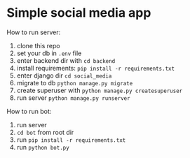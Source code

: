 # Simple social media app

How to run server:

1. clone this repo
2. set your db in `.env` file
3. enter backend dir with `cd backend`
4. install requirements: `pip install -r requirements.txt`
5. enter django dir `cd social_media`
6. migrate to db `python manage.py migrate`
7. create superuser with `python manage.py createsuperuser`
8. run server `python manage.py runserver`

How to run bot:

1. run server
2. `cd bot` from root dir
3. run `pip install -r requirements.txt`
4. run `python bot.py`
